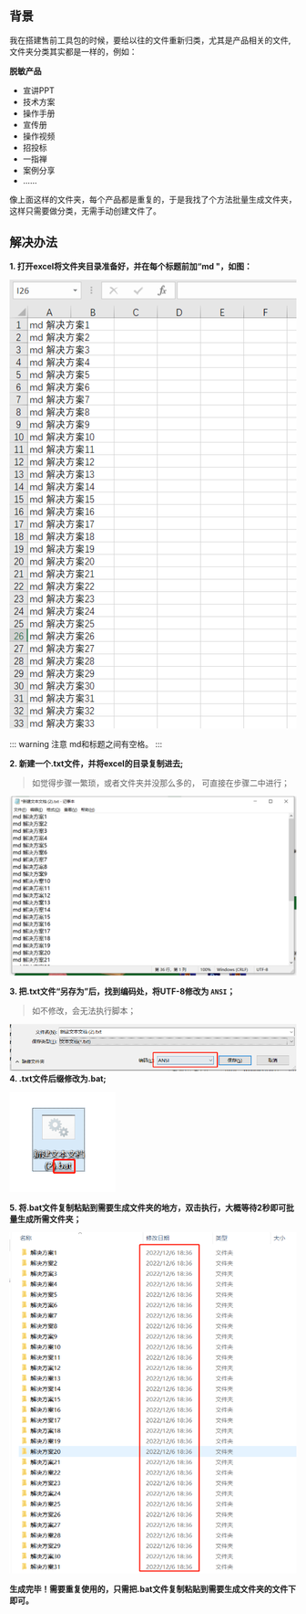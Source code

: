 ## 背景

我在搭建售前工具包的时候，要给以往的文件重新归类，尤其是产品相关的文件,文件夹分类其实都是一样的，例如：

**脱敏产品**
- 宣讲PPT
- 技术方案
- 操作手册
- 宣传册
- 操作视频
- 招投标
- 一指禅
- 案例分享
- ……
    
像上面这样的文件夹，每个产品都是重复的，于是我找了个方法批量生成文件夹，这样只需要做分类，无需手动创建文件了。

## 解决办法

**1. 打开excel将文件夹目录准备好，并在每个标题前加“md "，如图：**


![步骤一](./pic/步骤一.png)

::: warning 注意
md和标题之间有空格。
:::

**2. 新建一个.txt文件，并将excel的目录复制进去;**

> 如觉得步骤一繁琐，或者文件夹并没那么多的， 可直接在步骤二中进行；

![步骤二](./pic/步骤二.png)

**3. 把.txt文件“另存为”后，找到编码处，将UTF-8修改为 `ANSI`；**

> 如不修改，会无法执行脚本；

![步骤三](./pic/步骤三.png)
**4. .txt文件后缀修改为.bat;**

![步骤四](./pic/步骤四.png)


**5. 将.bat文件复制粘贴到需要生成文件夹的地方，双击执行，大概等待2秒即可批量生成所需文件夹；**

![步骤五](./pic/步骤五.png)


**生成完毕！需要重复使用的，只需把.bat文件复制粘贴到需要生成文件夹的文件下即可。**

